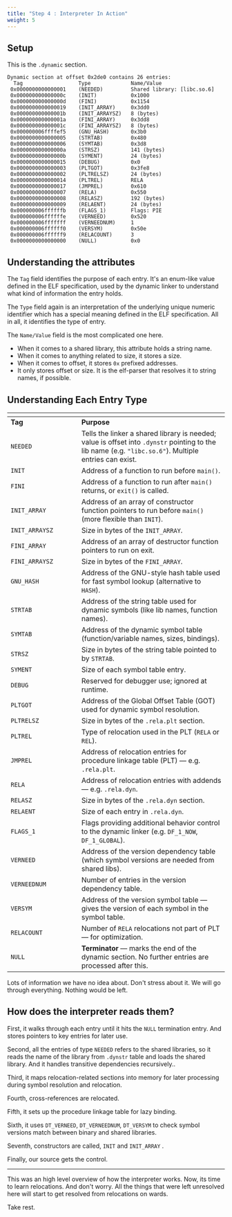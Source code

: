 ```yaml
---
title: "Step 4 : Interpreter In Action"
weight: 5
---
```


## Setup

This is the `.dynamic` section.

```
Dynamic section at offset 0x2de0 contains 26 entries:
  Tag                  Type             Name/Value
 0x0000000000000001    (NEEDED)         Shared library: [libc.so.6]
 0x000000000000000c    (INIT)           0x1000
 0x000000000000000d    (FINI)           0x1154
 0x0000000000000019    (INIT_ARRAY)     0x3dd0
 0x000000000000001b    (INIT_ARRAYSZ)   8 (bytes)
 0x000000000000001a    (FINI_ARRAY)     0x3dd8
 0x000000000000001c    (FINI_ARRAYSZ)   8 (bytes)
 0x000000006ffffef5    (GNU_HASH)       0x3b0
 0x0000000000000005    (STRTAB)         0x480
 0x0000000000000006    (SYMTAB)         0x3d8
 0x000000000000000a    (STRSZ)          141 (bytes)
 0x000000000000000b    (SYMENT)         24 (bytes)
 0x0000000000000015    (DEBUG)          0x0
 0x0000000000000003    (PLTGOT)         0x3fe8
 0x0000000000000002    (PLTRELSZ)       24 (bytes)
 0x0000000000000014    (PLTREL)         RELA
 0x0000000000000017    (JMPREL)         0x610
 0x0000000000000007    (RELA)           0x550
 0x0000000000000008    (RELASZ)         192 (bytes)
 0x0000000000000009    (RELAENT)        24 (bytes)
 0x000000006ffffffb    (FLAGS_1)        Flags: PIE
 0x000000006ffffffe    (VERNEED)        0x520
 0x000000006fffffff    (VERNEEDNUM)     1
 0x000000006ffffff0    (VERSYM)         0x50e
 0x000000006ffffff9    (RELACOUNT)      3
 0x0000000000000000    (NULL)           0x0
```

## Understanding the attributes

The `Tag` field identifies the purpose of each entry. It's an enum-like value defined in the ELF specification, used by the dynamic linker to understand what kind of information the entry holds.

The `Type` field again is an interpretation of the underlying unique numeric identifier which has a special meaning defined in the ELF specification. All in all, it identifies the type of entry.

The `Name/Value` field is the most complicated one here.

* When it comes to a shared library, this attribute holds a string name.
* When it comes to anything related to size, it stores a size.
* When it comes to offset, it stores `0x` prefixed addresses.
* It only stores offset or size. It is the elf-parser that resolves it to string names, if possible.

## Understanding Each Entry Type

<table data-header-hidden><thead style="text-align:left"><tr><th width="148"></th><th></th></tr></thead><tbody><tr><td><strong>Tag</strong></td><td><strong>Purpose</strong></td></tr><tr><td><code>NEEDED</code></td><td>Tells the linker a shared library is needed; value is offset into <code>.dynstr</code> pointing to the lib name (e.g. <code>"libc.so.6"</code>). Multiple entries can exist.</td></tr><tr><td><code>INIT</code></td><td>Address of a function to run before <code>main()</code>.</td></tr><tr><td><code>FINI</code></td><td>Address of a function to run after <code>main()</code> returns, or <code>exit()</code> is called.</td></tr><tr><td><code>INIT_ARRAY</code></td><td>Address of an array of constructor function pointers to run before <code>main()</code> (more flexible than <code>INIT</code>).</td></tr><tr><td><code>INIT_ARRAYSZ</code></td><td>Size in bytes of the <code>INIT_ARRAY</code>.</td></tr><tr><td><code>FINI_ARRAY</code></td><td>Address of an array of destructor function pointers to run on exit.</td></tr><tr><td><code>FINI_ARRAYSZ</code></td><td>Size in bytes of the <code>FINI_ARRAY</code>.</td></tr><tr><td><code>GNU_HASH</code></td><td>Address of the GNU-style hash table used for fast symbol lookup (alternative to <code>HASH</code>).</td></tr><tr><td><code>STRTAB</code></td><td>Address of the string table used for dynamic symbols (like lib names, function names).</td></tr><tr><td><code>SYMTAB</code></td><td>Address of the dynamic symbol table (function/variable names, sizes, bindings).</td></tr><tr><td><code>STRSZ</code></td><td>Size in bytes of the string table pointed to by <code>STRTAB</code>.</td></tr><tr><td><code>SYMENT</code></td><td>Size of each symbol table entry.</td></tr><tr><td><code>DEBUG</code></td><td>Reserved for debugger use; ignored at runtime.</td></tr><tr><td><code>PLTGOT</code></td><td>Address of the Global Offset Table (GOT) used for dynamic symbol resolution.</td></tr><tr><td><code>PLTRELSZ</code></td><td>Size in bytes of the <code>.rela.plt</code> section.</td></tr><tr><td><code>PLTREL</code></td><td>Type of relocation used in the PLT (<code>RELA</code> or <code>REL</code>).</td></tr><tr><td><code>JMPREL</code></td><td>Address of relocation entries for procedure linkage table (PLT) — e.g. <code>.rela.plt</code>.</td></tr><tr><td><code>RELA</code></td><td>Address of relocation entries with addends — e.g. <code>.rela.dyn</code>.</td></tr><tr><td><code>RELASZ</code></td><td>Size in bytes of the <code>.rela.dyn</code> section.</td></tr><tr><td><code>RELAENT</code></td><td>Size of each entry in <code>.rela.dyn</code>.</td></tr><tr><td><code>FLAGS_1</code></td><td>Flags providing additional behavior control to the dynamic linker (e.g. <code>DF_1_NOW</code>, <code>DF_1_GLOBAL</code>).</td></tr><tr><td><code>VERNEED</code></td><td>Address of the version dependency table (which symbol versions are needed from shared libs).</td></tr><tr><td><code>VERNEEDNUM</code></td><td>Number of entries in the version dependency table.</td></tr><tr><td><code>VERSYM</code></td><td>Address of the version symbol table — gives the version of each symbol in the symbol table.</td></tr><tr><td><code>RELACOUNT</code></td><td>Number of <code>RELA</code> relocations not part of PLT — for optimization.</td></tr><tr><td><code>NULL</code></td><td><strong>Terminator</strong> — marks the end of the dynamic section. No further entries are processed after this.</td></tr></tbody></table>

Lots of information we have no idea about. Don't stress about it. We will go through everything. Nothing would be left.

## How does the interpreter reads them?

First, it walks through each entry until it hits the `NULL` termination entry. And stores pointers to key entries for later use.

Second, all the entries of type `NEEDED` refers to the shared libraries, so it reads the name of the library from `.dynstr` table and loads the shared library. And it handles transitive dependencies recursively..

Third, it maps relocation-related sections into memory for later processing during symbol resolution and relocation.

Fourth, cross-references are relocated.

Fifth, it sets up the procedure linkage table for lazy binding.

Sixth, it uses `DT_VERNEED`, `DT_VERNEEDNUM`, `DT_VERSYM` to check symbol versions match between binary and shared libraries.

Seventh, constructors are called, `INIT` and `INIT_ARRAY` .

Finally, our source gets the control.

***

This was an high level overview of how the interpreter works. Now, its time to learn relocations. And don't worry. All the things that were left unresolved here will start to get resolved from relocations on wards.

Take rest.
